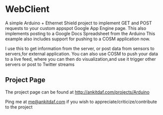 WebClient
=========

A simple Arduino + Ethernet Shield project to implement GET and POST requests to your custom appspot Google App Engine page.
This also implements posting to a Google Docs Spreadsheet from the Arduino
This example also includes support for pushing to a COSM application now.

I use this to get information from the server, or post data from sensors to servers,for external application.
You can also use COSM to push your data to a live feed, where you can then do visualization,and use it trigger other servers or post to Twitter streams

Project Page
------------

The project page can be found at http://ankitdaf.com/projects/Arduino

Ping me at me@ankitdaf.com if you wish to appreciate/criticize/contribute to the project
